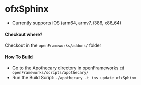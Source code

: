 # ofxSphinx

- Currently supports iOS (arm64, armv7, i386, x86_64)

#### Checkout where?
 Checkout in the ```openFrameworks/addons/``` folder


#### How To Build
- Go to the Apothecary directory in openFrameworks ```cd openFrameworks/scripts/apothecary/```
- Run the Build Script: ```./apothecary -t ios update ofxSphinx```

